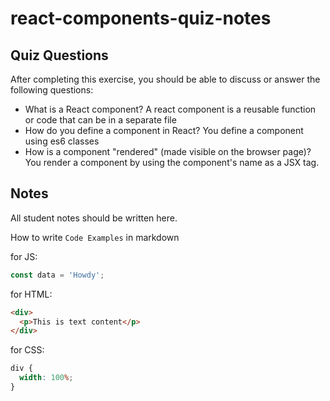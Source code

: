 # react-components-quiz-notes

## Quiz Questions

After completing this exercise, you should be able to discuss or answer the following questions:

- What is a React component?
  A react component is a reusable function or code that can be in a separate file
- How do you define a component in React?
  You define a component using es6 classes
- How is a component "rendered" (made visible on the browser page)?
  You render a component by using the component's name as a JSX tag.

## Notes

All student notes should be written here.

How to write `Code Examples` in markdown

for JS:

```javascript
const data = 'Howdy';
```

for HTML:

```html
<div>
  <p>This is text content</p>
</div>
```

for CSS:

```css
div {
  width: 100%;
}
```
